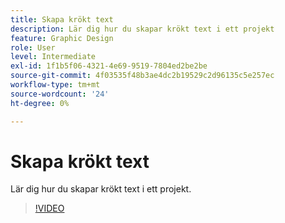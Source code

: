 ```yaml
---
title: Skapa krökt text
description: Lär dig hur du skapar krökt text i ett projekt
feature: Graphic Design
role: User
level: Intermediate
exl-id: 1f1b5f06-4321-4e69-9519-7804ed2be2be
source-git-commit: 4f03535f48b3ae4dc2b19529c2d96135c5e257ec
workflow-type: tm+mt
source-wordcount: '24'
ht-degree: 0%

---
```


# Skapa krökt text

Lär dig hur du skapar krökt text i ett projekt.

>[!VIDEO](https://video.tv.adobe.com/v/3420224?quality=12&learn=on&hidetitle=true)
